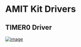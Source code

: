 # AMIT Kit Drivers
## TIMER0 Driver

[![image](https://drive.google.com/file/d/1S-IS2-MvFGVMRfNEzc14CngbpZfFVNWN/view)](https://drive.google.com/drive/folders/1dd71qA80rT-QkmqehRYLRLo6ulmLuMCO)